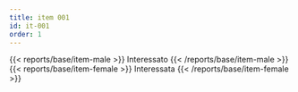 ```yaml
---
title: item 001
id: it-001
order: 1
---
```

{{< reports/base/item-male >}}
  Interessato
{{< /reports/base/item-male >}}
{{< reports/base/item-female >}}
  Interessata
{{< /reports/base/item-female >}}